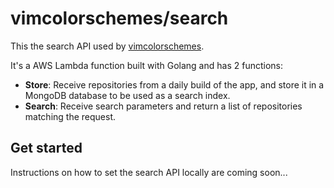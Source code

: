 # vimcolorschemes/search

This the search API used by [vimcolorschemes](https://github.com/vimcolorschemes/vimcolorschemes).

It's a AWS Lambda function built with Golang and has 2 functions:

- **Store**: Receive repositories from a daily build of the app, and store it in a
  MongoDB database to be used as a search index.
- **Search**: Receive search parameters and return a list of repositories
  matching the request.

## Get started

Instructions on how to set the search API locally are coming soon...
